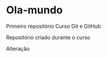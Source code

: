 # Ola-mundo
 Primeiro repositório Curso Git e GitHub


Repositório criado durante o curso

Alteração
